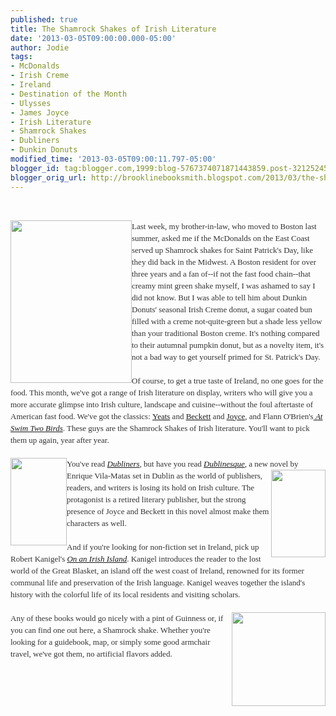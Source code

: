 ```yaml
---
published: true
title: The Shamrock Shakes of Irish Literature
date: '2013-03-05T09:00:00.000-05:00'
author: Jodie
tags:
- McDonalds
- Irish Creme
- Ireland
- Destination of the Month
- Ulysses
- James Joyce
- Irish Literature
- Shamrock Shakes
- Dubliners
- Dunkin Donuts
modified_time: '2013-03-05T09:00:11.797-05:00'
blogger_id: tag:blogger.com,1999:blog-5767374071871443859.post-3212524541444680266
blogger_orig_url: http://brooklinebooksmith.blogspot.com/2013/03/the-shamrock-shakes-of-irish-literature.html
---
```


<br /><div style="color: #333333; font-family: Georgia, 'Times New Roman', 'Bitstream Charter', Times, serif; font-size: 13px; line-height: 19px;"><a data-mce-href="http://globecornerbookstore.com/blogs/wp-content/uploads/2013/03/images-1.jpg" href="http://globecornerbookstore.com/blogs/wp-content/uploads/2013/03/images-1.jpg"><img alt="" class="alignleft size-full wp-image-8933" data-mce-src="http://globecornerbookstore.com/blogs/wp-content/uploads/2013/03/images-1.jpg" height="260" src="http://globecornerbookstore.com/blogs/wp-content/uploads/2013/03/images-1.jpg" style="border: 0px; cursor: default; float: left;" title="images (1)" width="194" /></a>Last week, my brother-in-law, who moved to Boston last summer, asked me if the McDonalds on the East Coast served up Shamrock shakes for Saint Patrick's Day, like they did back in the Midwest. A Boston resident for over three years and a fan of--if not the fast food chain--that creamy mint green shake myself, I was ashamed to say I did not know. But I was able to tell him about Dunkin Donuts' seasonal Irish Creme donut, a sugar coated bun filled with a creme not-quite-green but a shade less yellow than your traditional Boston creme. It's nothing compared to their autumnal pumpkin donut, but as a novelty item, it's not a bad way to get yourself primed for St. Patrick's Day.</div><div style="color: #333333; font-family: Georgia, 'Times New Roman', 'Bitstream Charter', Times, serif; font-size: 13px; line-height: 19px;"><br /></div><div style="color: #333333; font-family: Georgia, 'Times New Roman', 'Bitstream Charter', Times, serif; font-size: 13px; line-height: 19px;">Of course, to get a true taste of Ireland, no one goes for the food. This month, we've got a range of Irish literature on display, writers who will give you a more accurate glimpse into Irish culture, landscape and cuisine--without the foul aftertaste of American fast food. We've got the classics:&nbsp;<a data-mce-href="http://www.brooklinebooksmith-shop.com/book/9780684807317" href="http://www.brooklinebooksmith-shop.com/book/9780684807317">Yeats</a>&nbsp;and&nbsp;<a data-mce-href="http://www.brooklinebooksmith-shop.com/book/9781408157305" href="http://www.brooklinebooksmith-shop.com/book/9781408157305">Beckett</a>&nbsp;and&nbsp;<a data-mce-href="http://www.brooklinebooksmith-shop.com/book/9780679722762" href="http://www.brooklinebooksmith-shop.com/book/9780679722762">Joyce</a>, and Flann O'Brien's<a data-mce-href="http://www.brooklinebooksmith-shop.com/book/9781564781819" href="http://www.brooklinebooksmith-shop.com/book/9781564781819"><em>&nbsp;At Swim Two Birds</em></a>. These guys are the Shamrock Shakes of Irish literature. You'll want to pick them up again, year after year.</div><div style="color: #333333; font-family: Georgia, 'Times New Roman', 'Bitstream Charter', Times, serif; font-size: 13px; line-height: 19px;"><br /></div><div style="color: #333333; font-family: Georgia, 'Times New Roman', 'Bitstream Charter', Times, serif; font-size: 13px; line-height: 19px;"><a data-mce-href="http://globecornerbookstore.com/blogs/wp-content/uploads/2013/03/FC9780812983012.jpg" href="http://globecornerbookstore.com/blogs/wp-content/uploads/2013/03/FC9780812983012.jpg"><img alt="" class="alignleft size-full wp-image-8934" data-mce-src="http://globecornerbookstore.com/blogs/wp-content/uploads/2013/03/FC9780812983012.jpg" height="140" src="http://globecornerbookstore.com/blogs/wp-content/uploads/2013/03/FC9780812983012.jpg" style="border: 0px; cursor: default; float: left;" title="FC9780812983012" width="90" /></a>You've read&nbsp;<em><a data-mce-href="http://www.brooklinebooksmith-shop.com/book/9780812983012" href="http://www.brooklinebooksmith-shop.com/book/9780812983012">Dubliners</a>,</em>&nbsp;but have you read&nbsp;<a data-mce-href="http://www.brooklinebooksmith-shop.com/book/9780811219617" href="http://www.brooklinebooksmith-shop.com/book/9780811219617"><em>Dublinesque</em></a>, a new novel by Enrique Vila-<a data-mce-href="http://globecornerbookstore.com/blogs/wp-content/uploads/2013/03/FC9780811219617.jpg" href="http://globecornerbookstore.com/blogs/wp-content/uploads/2013/03/FC9780811219617.jpg"><img alt="" class="alignright size-full wp-image-8935" data-mce-src="http://globecornerbookstore.com/blogs/wp-content/uploads/2013/03/FC9780811219617.jpg" height="140" src="http://globecornerbookstore.com/blogs/wp-content/uploads/2013/03/FC9780811219617.jpg" style="border: 0px; cursor: default; float: right;" title="FC9780811219617" width="87" /></a>Matas set in Dublin as the world of publishers, readers, and writers is losing its hold on Irish culture. The protagonist is a retired literary publisher, but the strong presence of Joyce and Beckett in this novel almost make them characters as well.</div><div style="color: #333333; font-family: Georgia, 'Times New Roman', 'Bitstream Charter', Times, serif; font-size: 13px; line-height: 19px;"><br /></div><div style="color: #333333; font-family: Georgia, 'Times New Roman', 'Bitstream Charter', Times, serif; font-size: 13px; line-height: 19px;">And if you're looking for non-fiction set in Ireland, pick up Robert Kanigel's&nbsp;<a data-mce-href="http://www.brooklinebooksmith-shop.com/book/9780307389879" href="http://www.brooklinebooksmith-shop.com/book/9780307389879"><em>On an Irish Island</em></a>. Kanigel introduces the reader to the lost world of the Great Blasket, an island off the west coast of Ireland, renowned for its former communal life and preservation of the Irish language. Kanigel weaves together the island's history with the colorful life of its local residents and visiting&nbsp;scholars.</div><div style="color: #333333; font-family: Georgia, 'Times New Roman', 'Bitstream Charter', Times, serif; font-size: 13px; line-height: 19px;"><br /><a data-mce-href="http://globecornerbookstore.com/blogs/wp-content/uploads/2013/03/shamrock-big.jpg" href="http://globecornerbookstore.com/blogs/wp-content/uploads/2013/03/shamrock-big.jpg"><img alt="" class="alignright size-thumbnail wp-image-8944" data-mce-src="http://globecornerbookstore.com/blogs/wp-content/uploads/2013/03/shamrock-big-150x150.jpg" height="150" src="http://globecornerbookstore.com/blogs/wp-content/uploads/2013/03/shamrock-big-150x150.jpg" style="border: 0px; cursor: default; float: right;" title="shamrock-big" width="150" /></a></div><div style="color: #333333; font-family: Georgia, 'Times New Roman', 'Bitstream Charter', Times, serif; font-size: 13px; line-height: 19px;">Any of these books would go nicely with a pint of Guinness or, if you can find one out here, a Shamrock shake. Whether you're looking for a guidebook, map, or simply some good armchair travel, we've got them, no artificial flavors added.</div>